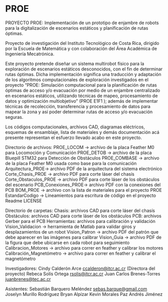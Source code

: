 # PROE
PROYECTO PROE: Implementación de un prototipo de enjambre de robots para la digitalización de escenarios estáticos y planificación de rutas óptimas.

Proyecto de investigación del Instituto Tecnológico de Costa Rica, dirigido por la Escuela de Matemática y con colaboración del Área Académica de Ingeniería Mecatrónica.

Este proyecto pretende diseñar un sistema multirobot físico para la exploración de escenarios estáticos desconocidos, con el fin de determinar rutas óptimas. Dicha implementación significa una traducción y adaptación de los algoritmos computacionales de exploración investigados en el proyecto “PROE: Simulación computacional para la planificación de rutas óptimas de acceso y/o evacuación por medio de un enjambre centralizado en escenarios estáticos, utilizando técnicas de mapeo, procesamiento de datos y optimización multiobjetivo” (PROE E1F1 ); además de implementar técnicas de recolección, transferencia y procesamiento de datos para mapear la zona y así poder determinar rutas de acceso y/o evacuación seguras.

Los códigos computacionales, archivos CAD, diagramas eléctricos, esquemas de ensamblaje, lista de materiales y demás documentación acá presente representan el esfuerzo llevado acabo en este proyecto.

Directorio de archivos:
PROE_LOCOM -> archivo de la placa Feather M0 para Locomoción y Comunicación
PROE_DETOB -> archivo de la placa Bluepill STM32 para Detección de Obstáculos
PROE_COMBASE -> archivo de la placa Feather M0 usada como base para la comunicación
Arquitectura_PROE-> archivo PDF de la arquitectura del sistema electrónico
Corte_Chasis_PROE -> archivo PDF para corte láser del chasís 
Corte_Obstaculos_PROE -> archivo PDF para corte láser de los obstáculos del escenario 
PCB_Conexiones_PROE-> archivo PDF con la conexiones del PCB
BOM_PROE -> archivo con la lista de materiales para el proyecto PROE
EstandarCodigo -> Lineamientos para escritura de código en el proyecto
Readme 
LICENSE

Directorio de carpetas:
Chasis: archivos CAD para corte láser del chasís
Obstáculos: archivos CAD para corte láser de los obstáculos
PCB: archivos Gerber para el PCB
Herramientas: archivos para calibración y validación
	Vision_Validacion -> herramienta de Matlab para validar giros y desplazamientos de un robot
	Vision_Patron -> archivo PDF del patrón que debe aparecer en las imágenes para calibrar
	Vision_Guia -> archivo PDF de la figura que debe ubicarse en cada robot para seguimiento
	Calibracion_Motores -> archivo para correr en feather y calibrar los motores
	Calibración_Magnetómetro -> archivo para correr en feather y calibrar el magnetómetro


Investigadores: 
Cindy Calderón Arce ccalderon@itcr.ac.cr (Directora del proyecto)
Rebeca Solís Ortega rsolis@itcr.ac.cr
Juan Carlos Brenes-Torres juanbrenes@tec.ac.cr

Asistentes:
Sebastián Barquero Meléndez sebas.barque@gmail.com
Joselyn Murillo Rodríguez 
Bryan Alpízar
Kevin Morales Paz
Andrés Jiménez
